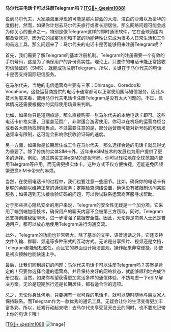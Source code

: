 **马尔代夫电话卡可以注册Telegram吗？[[TG💪+ @esim1088](https://t.me/s/esim1088)]**

说到马尔代夫，大家脑海里浮现的可能是那片碧蓝的大海、洁白的沙滩以及豪华的度假村。然而，如果你计划去马尔代夫旅行或者长期居住，那么网络问题可能会成为你关心的重点之一。特别是像Telegram这样的即时通讯软件，它在全球范围内都备受欢迎，因为它的加密功能和丰富的功能特性让它成为很多人日常生活和工作的首选工具。那么问题来了：马尔代夫的电话卡是否能够用来注册Telegram呢？

首先，我们需要了解Telegram的基本注册机制。Telegram的注册需要一个有效的手机号码，这是为了确保用户的身份真实性。理论上，只要你的电话卡能正常接收短信验证码（SMS），就能成功注册Telegram。所以，关键在于马尔代夫的电话卡是否支持国际短信服务。

在马尔代夫，当地的电信运营商主要有三家：Dhiraagu、Ooredoo和VodaFone。这些运营商提供的电话卡通常都可以正常使用国际短信服务，因此从技术角度来看，使用马尔代夫电话卡注册Telegram是没有太大问题的。不过，具体情况还需要根据你的实际使用场景来判断。

比如，如果你只是短期旅游，那么直接购买一张马尔代夫的本地电话卡即可。这些电话卡价格实惠，且覆盖范围广，非常适合游客使用。你可以在机场的运营商柜台或者各大商场找到销售点。不过需要注意的是，部分运营商可能对新号码的短信发送频率有限制，这可能会影响你接收验证码的速度。

另一方面，如果你是长期居住或工作在马尔代夫，那么选择合适的电话卡就显得尤为重要了。除了传统的实体SIM卡外，近年来eSIM技术的发展也为用户提供了更多的选择。例如，通过购买支持eSIM的虚拟号码，你可以轻松地在全球范围内使用Telegram等应用，而无需更换实体卡。这种方式不仅方便快捷，还能避免因频繁更换SIM卡带来的麻烦。

当然，在使用电话卡的过程中，我们也要注意一些细节。比如，确保你的电话卡有足够的余额以维持正常的通信服务；定期检查网络设置，确保没有被限制访问某些服务；如果遇到无法接收验证码的问题，可以尝试联系运营商客服寻求帮助。

对于那些担心隐私安全的用户来说，Telegram的安全性无疑是一个加分项。它采用了端到端加密技术，确保用户的聊天内容不会被第三方窃取。同时，Telegram还支持创建秘密聊天，进一步增强了数据安全性。因此，无论你是商务人士还是普通用户，都可以放心地使用Telegram进行沟通交流。

此外，Telegram的功能也非常强大。除了基本的文字、语音通话之外，它还支持文件传输、群聊、频道等多种形式的互动方式。无论是分享照片、视频还是文档，Telegram都能轻松胜任。而且它的界面设计简洁直观，操作起来非常便捷，即使是初次接触也能快速上手。

最后，让我们回到最初的问题：马尔代夫电话卡可以注册Telegram吗？答案是肯定的！只要你选择合适的运营商，并且保持良好的网络状态，就能够顺利地完成注册过程。当然，如果你希望获得更加灵活多样的通信体验，不妨考虑一下eSIM解决方案。无论是短期旅行还是长期居住，都有适合你的选项。

总之，无论你身处何地，只要拥有一张可靠的电话卡，就可以随时随地与朋友家人保持联系。而Telegram作为一款优秀的通讯工具，无疑会让你的生活变得更加丰富多彩。所以，赶紧行动起来吧！去马尔代夫享受蓝天白云的同时，也不要忘记带上你的电话卡哦！

[[TG💪+ @esim1088](https://t.me/s/esim1088) ![Image](https://i.postimg.cc/4NQfJmqS/Snipaste-2025-05-13-00-14-12.png)]